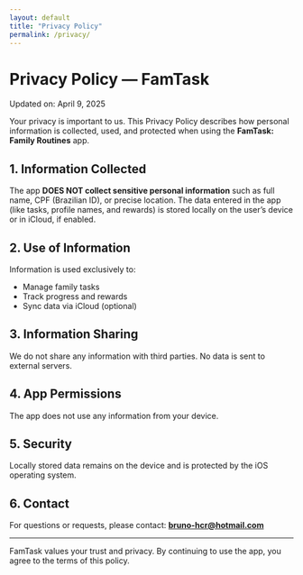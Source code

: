 ```yaml
---
layout: default
title: "Privacy Policy"
permalink: /privacy/
---
```


# Privacy Policy — FamTask

Updated on: April 9, 2025

Your privacy is important to us. This Privacy Policy describes how personal information is collected, used, and protected when using the **FamTask: Family Routines** app.

## 1. Information Collected
The app **DOES NOT collect sensitive personal information** such as full name, CPF (Brazilian ID), or precise location. The data entered in the app (like tasks, profile names, and rewards) is stored locally on the user’s device or in iCloud, if enabled.

## 2. Use of Information
Information is used exclusively to:
- Manage family tasks
- Track progress and rewards
- Sync data via iCloud (optional)

## 3. Information Sharing
We do not share any information with third parties. No data is sent to external servers.

## 4. App Permissions
The app does not use any information from your device.

## 5. Security
Locally stored data remains on the device and is protected by the iOS operating system.

## 6. Contact
For questions or requests, please contact: **bruno-hcr@hotmail.com**

---

FamTask values your trust and privacy. By continuing to use the app, you agree to the terms of this policy.